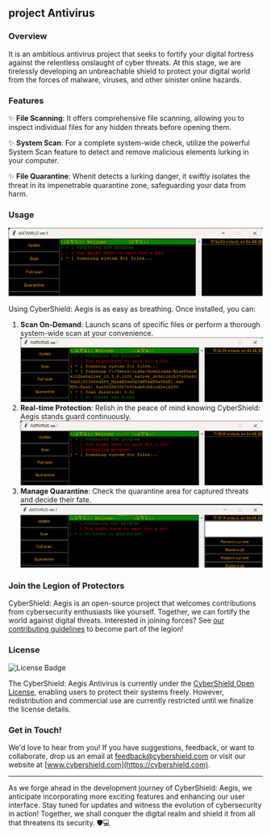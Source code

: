 



## project Antivirus

### Overview

It is an ambitious antivirus project that seeks to fortify your digital fortress against the relentless onslaught of cyber threats. At this stage, we are tirelessly developing an unbreachable shield to protect your digital world from the forces of malware, viruses, and other sinister online hazards.


### Features

✨ **File Scanning**:  It offers comprehensive file scanning, allowing you to inspect individual files for any hidden threats before opening them.

✨ **System Scan**: For a complete system-wide check, utilize the powerful System Scan feature to detect and remove malicious elements lurking in your computer.

✨ **File Quarantine**: Whenit  detects a lurking danger, it swiftly isolates the threat in its impenetrable quarantine zone, safeguarding your data from harm.



### Usage

![Scan Screenshot](img/img1.png)

Using CyberShield: Aegis is as easy as breathing. Once installed, you can:

1. **Scan On-Demand**: Launch scans of specific files or perform a thorough system-wide scan at your convenience. <br><img src="img/img2.png" alt ="image showing the scan on demand program executing."><br>
2. **Real-time Protection**: Relish in the peace of mind knowing CyberShield: Aegis stands guard continuously.<br><img src="img/img3.png" alt="image showing the staring process of full system scan."><br>
3. **Manage Quarantine**: Check the quarantine area for captured threats and decide their fate.<br><img src="img/img4.png" alt="image showing quarantine menu on the right side of program."><br>

### Join the Legion of Protectors

CyberShield: Aegis is an open-source project that welcomes contributions from cybersecurity enthusiasts like yourself. Together, we can fortify the world against digital threats. Interested in joining forces? See [our contributing guidelines](CONTRIBUTING.md) to become part of the legion!

### License

![License Badge](img/license_badge.png)

The CyberShield: Aegis Antivirus is currently under the [CyberShield Open License](LICENSE.md), enabling users to protect their systems freely. However, redistribution and commercial use are currently restricted until we finalize the license details.

### Get in Touch!

We'd love to hear from you! If you have suggestions, feedback, or want to collaborate, drop us an email at feedback@cybershield.com or visit our website at [www.cybershield.com](https://cybershield.com).

---
As we forge ahead in the development journey of CyberShield: Aegis, we anticipate incorporating more exciting features and enhancing our user interface. Stay tuned for updates and witness the evolution of cybersecurity in action! Together, we shall conquer the digital realm and shield it from all that threatens its security. 🛡️💻
